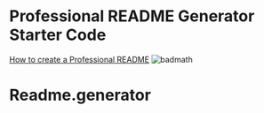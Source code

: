 # Professional README Generator Starter Code

[How to create a Professional README](https://coding-boot-camp.github.io/full-stack/github/professional-readme-guide)
        ![badmath](https://img.shields.io/badge/-blue)
# Readme.generator
